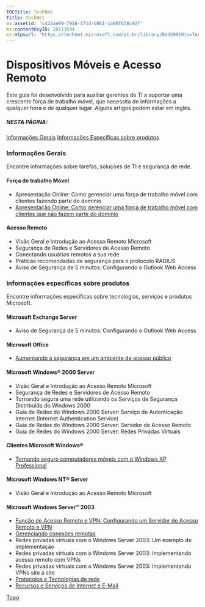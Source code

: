 ```yaml
---
TOCTitle: TechNet
Title: TechNet
ms:assetid: 'c422ae89-7918-471d-b061-1a00f638c92f'
ms:contentKeyID: 20113544
ms:mtpsurl: 'https://technet.microsoft.com/pt-br/library/Dd459019(v=TechNet.10)'
---
```


Dispositivos Móveis e Acesso Remoto
===================================

Este guia foi desenvolvido para auxiliar gerentes de TI a suportar uma crescente força de trabalho móvel, que necessita de informações a qualquer hora e de qualquer lugar. Alguns artigos podem estar em inglês.

##### NESTA PÁGINA:

[Informações Gerais](#eaa)
[Informações Específica](#ebb)[s sobre produtos](#ebb)
### Informações Gerais

Encontre informações sobre tarefas, soluções de TI e segurança de rede.

#### Força de trabalho Móvel

-   Apresentação Online: Como gerenciar uma força de trabalho móvel com clientes fazendo parte do domínio
-   [Apresentação Online: Como gerenciar uma força de trabalho móvel com clientes que não fazem parte do domínio](http://www.microsoft.com/technet/tcevents/itevents/windows2000srv/tnt1-69.asp)

#### Acesso Remoto

-   Visão Geral e Introdução ao Acesso Remoto Microsoft
-   Segurança de Redes e Servidores de Acesso Remoto
-   Conectando usuários remotos a sua rede
-   Práticas recomendadas de segurança para o protocolo RADIUS
-   Aviso de Segurança de 5 minutos: Configurando o Outlook Web Access

### Informações específicas sobre produtos

Encontre informações específicas sobre tecnologias, serviços e produtos Microsoft.

#### Microsoft Exchange Server

-   Aviso de Segurança de 5 minutos: Configurando o Outlook Web Access

#### Microsoft Office

-   [Aumentando a segurança em um ambiente de acesso público](http://www.microsoft.com/technet/prodtechnol/office/office2000/maintain/security/ensecrty.asp)

#### Microsoft Windows® 2000 Server

-   Visão Geral e Introdução ao Acesso Remoto Microsoft
-   Segurança de Redes e Servidores de Acesso Remoto
-   Tornando segura uma rede utilizando os Serviços de Segurança Distribuída do Windows 2000
-   Guia de Redes do Windows 2000 Server: Serviço de Autenticação Internet (Internet Authentication Service)
-   Guia de Redes do Windows 2000 Server: Servidor de Acesso Remoto
-   Guia de Redes do Windows 2000 Server: Redes Privadas Virtuais

#### Clientes Microsoft Windows®

-   [Tornando seguro computadores móveis com o Windows XP Professional](http://www.microsoft.com/technet/prodtechnol/winxppro/evaluate/mblsecxp.asp)

#### Microsoft Windows NT® Server

-   Visão Geral e Introdução ao Acesso Remoto Microsoft

#### Microsoft Windows Server™ 2003

-   [Função de Acesso Remoto e VPN: Configurando um Servidor de Acesso Remoto e VPN](http://www.microsoft.com/technet/prodtechnol/windowsserver2003/proddocs/entserver/vpn_server_role.asp)
-   [Gerenciando conexões remotas](http://www.microsoft.com/technet/prodtechnol/windowsserver2003/proddocs/entserver/r_and_r_access.asp)
-   Redes privadas virtuais com o Windows Server 2003: Um exemplo de implementação
-   Redes privadas virtuais com o Windows Server 2003: Implementando acesso remoto com VPNs
-   Redes privadas virtuais com o Windows Server 2003: Implementando VPNs site a site
-   [Protocolos e Tecnologias de rede](http://www.microsoft.com/technet/prodtechnol/windowsserver2003/proddocs/entserver/best_support_for_networking_technologies.asp)
-   [Recursos e Serviços de Internet e E-Mail](http://www.microsoft.com/technet/prodtechnol/windowsserver2003/proddocs/entserver/internet_services.asp)

[](#mainsection)[Topo](#mainsection)
